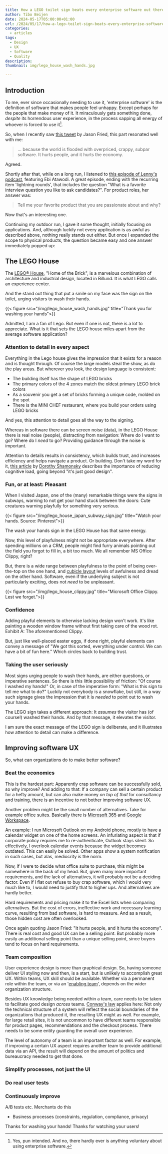 ```yaml
---
title: How a LEGO toilet sign beats every enterprise software out there
author: Tibo Beijen
date: 2024-05-17T05:00:00+01:00
url: /2024/05/17/how-a-lego-toilet-sign-beats-every-enterprise-software-out-there
categories:
  - articles
tags:
  - Design
  - UX
  - Software
  - Quality
description: 
thumbnail: img/lego_house_wash_hands.jpg

---
```


## Introduction

To me, ever since occasionally needing to use it, 'enterprise software' is the definition of software that makes people feel unhappy. Except perhaps for the people that make money of it. It miraculously gets something done, _despite_ its horrendous user experience, in the process sapping all energy of whoever is forced to use it[^footnote_pun].

So, when I recently saw [this tweet](https://twitter.com/jasonfried/status/1786493141329051735) by Jason Fried, this part resonated well with me:

> ... because the world is flooded with overpriced, crappy, subpar software. It hurts people, and it hurts the economy.

Agreed.

Shortly after that, while on a long run, I listened to [this episode of Lenny's podcast](https://www.lennyspodcast.com/crafting-a-compelling-product-vision-ebi-atawodi-youtube-netflix-uber/), featuring Ebi Atawodi. A great episode, ending with the recurring item 'lightning rounds', that includes the question "What is a favorite interview question you like to ask candidates?". For product roles, her answer was:

> Tell me your favorite product that you are passionate about and why?

Now that's an interesting one.

Continuing my outdoor run, I gave it some thought, initially focusing on applications. And, although luckily not every application is as awful as described above, nothing really stands out either. But once I expanded the scope to physical products, the question became easy and one answer immediately popped up:

## The LEGO House

The [LEGO® House](https://legohouse.com/), "Home of the Brick", is a marvelous combination of architecture and industrial design, located in Billund. It is what LEGO calls an experience center. 

And the stand out thing that put a smile on my face was the sign on the toilet, urging visitors to wash their hands.

{{< figure src="/img/lego_house_wash_hands.jpg" title="Thank you for washing your hands">}}

Admitted, I am a fan of Lego. But even if one is not, there is a lot to appreciate. What is it that sets the LEGO house miles apart from the average software application?

### Attention to detail in every aspect

Everything in the Lego house gives the impression that it exists for a reason and is thought through. Of course the large models steal the show, as do the play areas. But wherever you look, the design language is consistent:

* The building itself has the shape of LEGO bricks
* The primary colors of the 4 zones match the oldest primary LEGO brick colors
* As a souvenir you get a set of bricks forming a unique code, molded on the spot
* There is the MINI CHEF restaurant, where you build your orders using LEGO bricks

And yes, this attention to detail goes all the way to the signing.

Whereas in software there can be screen noise (data), in the LEGO House there is real noise (people), distracting from navigation: Where do I want to go? Where do I _need_ to go? Providing guidance through the noise is important.

Attention to details results in consistency, which builds trust, and increases efficiency and helps navigate a product. Or building. Don't take my word for it, [this article](https://www.ics.com/blog/most-important-reason-consistency-design-ux) by [Dorothy Shamonsky](https://dorothyshamonsky.com/) describes the importance of reducing cognitive load, going beyond "it's just good design".

### Fun, or at least: Pleasant

When I visited Japan, one of the (many) remarkable things were the signs in subways, warning to not get your hand stuck between the doors: Cute creatures warning playfully for something very serious.

{{< figure src="/img/lego_house_japan_subway_sign.jpg" title="Watch your hands. Source: Pinterest">}}

The wash your hands sign in the LEGO House has that same energy.

Now, this level of playfulness might not be appropriate everywhere. After spending millions on a CRM, people might find furry animals pointing out the field you forgot to fill in, a bit too much. We all remember MS Office Clippy, right?

But, there is a wide range between playfulness to the point of being over-the-top on the one hand, and [cubicle layout](https://hbr.org/2013/11/research-cubicles-are-the-absolute-worst#:~:text=The%20bottom%20line%3A%20workers%20in,out%20of%20those%2015%20factors.) levels of awfulness and dread on the other hand. Software, even if the underlying subject is not particularly exciting, does not _need_ to be unpleasant.

{{< figure src="/img/lego_house_clippy.jpg" title="Microsoft Office Clippy. Lest we forget.">}}

### Confidence

Adding playful elements to otherwise lacking design won't work. It's like painting a wooden window frame without first taking care of the wood rot. Exhibit A: The aforementioned Clippy.

But, just like well-placed easter eggs, if done right, playful elements can convey a message of "We got this sorted, everything under control. We can have a bit of fun here." Which circles back to building trust. 

### Taking the user seriously

Most signs urging people to wash their hands, are either questions, or imperative sentences. So there is this little possibility of friction: "Of course I washed my hands!" Or, in case of the imperative form: "What is this sign to tell me what to do?" Luckily not everybody is a snowflake, but still, in a way such signage gives the impression that it is _needed_ to point out to wash your hands.

The LEGO sign takes a different approach: It _assumes_ the visitor has (of course!) washed their hands. And by that message, it elevates the visitor.

I am sure the exact message of the LEGO sign is deliberate, and it illustrates how attention to detail can make a difference.

## Improving software UX

So, what can organizations do to make better software?

### Beat the economics

This is the hardest part: Apparently crap software can be successfully sold, so why improve? And adding to that: If a company can sell a certain product for a hefty amount, but can also make money _on top of that_ for consultancy and training, there is an incentive to not bother improving software UX.

Another problem might be the small number of alternatives. Take for example office suites. Basically there is [Microsoft 365](https://en.wikipedia.org/wiki/Microsoft_365) and [Google Workspace](https://en.wikipedia.org/wiki/Google_Workspace).

An example: I run Microsoft Outlook on my Android phone, mostly to have a calendar widget on one of the home screens. An infuriating aspect is that if corporate policy requires me to re-authenticate, Outlook stays silent. So effectively, I overlook calendar events because the widget becomes outdated. This can easily be solved. Other apps show a system notification in such cases, but alas, mediocrity is the norm. 

Now, if I were to decide what office suite to purchase, this might be somewhere in the back of my head. But, given many more important requirements, and the lack of alternatives, it will probably not be a deciding factor. Even if I flat out refuse to buy crap software, which I would very much like to, I would need to justify that to higher ups. And alternatives are hardly better.

Hard requirements and pricing make it to the Excel lists when comparing alternatives. But the cost of errors, ineffective work and necessary learning curve, resulting from bad software, is hard to measure. And as a result, those hidden cost are often overlooked. 

Once again quoting Jason Fried: "It hurts people, and it hurts the economy". There is real cost and good UX can be a selling point. But probably more easily an additional selling point than a unique selling point, since buyers tend to focus on hard requirements.

### Team composition

User experience design is more than graphical design. So, having someone deliver UI styling now and then, is a start, but is unlikely to accomplish great UX. Within teams, UX skill should be available. Whether via a permanent role within the team, or via an '[enabling team](https://teamtopologies.com/key-concepts)', depends on the wider organization structure.

Besides UX knowledge being needed within a team, care needs to be taken to facilitate good design _across_ teams. [Conway's law](https://en.wikipedia.org/wiki/Conway%27s_law) applies here: Not only the technical structure of a system will reflect the social boundaries of the organizations that produced it, the resulting UX might as well. For example, for large retail sites, it is not uncommon to have different teams responsible for product pages, recommendations and the checkout process. There needs to be some entity guarding the overall user experience.

The level of autonomy of a team is an important factor as well. For example, if improving a certain UX aspect requires another team to provide additional data via an API, the result will depend on the amount of politics and bureaucracy needed to get that done. 

### Simplify processes, not just the UI

### Do real user tests

### Continuously improve

A/B tests etc.
Merchants do this 



* Business processes (constraints, regulation, compliance, privacy)

Thanks for washing your hands!
Thanks for watching your users!


[^footnote_pun]: Yes, pun intended. And no, there hardly ever is anything voluntary about using enterprise software.